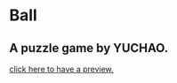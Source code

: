 # Ball
## A puzzle game by YUCHAO.

[click here to have a preview.](RPReplay_Final1699931402-iphonepod.mp4)
